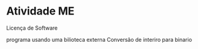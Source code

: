 # Atividade ME
 Licença de Software

programa usando uma bilioteca externa
Conversão de interiro para binario